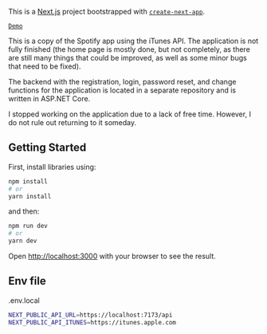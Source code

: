 This is a [Next.js](https://nextjs.org/) project bootstrapped with [`create-next-app`](https://github.com/vercel/next.js/tree/canary/packages/create-next-app).

[`Demo`](https://spotify-clone-fe-ten.vercel.app/)

This is a copy of the Spotify app using the iTunes API. The application is not fully finished (the home page is mostly done, but not completely, as there are still many things that could be improved, as well as some minor bugs that need to be fixed).

The backend with the registration, login, password reset, and change functions for the application is located in a separate repository and is written in ASP.NET Core.

I stopped working on the application due to a lack of free time. However, I do not rule out returning to it someday.

## Getting Started

First, install libraries using:

```bash
npm install
# or
yarn install
```

and then:

```bash
npm run dev
# or
yarn dev
```

Open [http://localhost:3000](http://localhost:3000) with your browser to see the result.

## Env file

.env.local
```bash
NEXT_PUBLIC_API_URL=https://localhost:7173/api
NEXT_PUBLIC_API_ITUNES=https://itunes.apple.com
```
